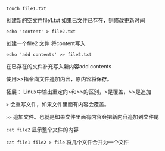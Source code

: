 


`touch file1.txt `

创建新的空文件file1.txt 如果已文件已存在，则修改更新时间



`echo 'content' > file2.txt` 

创建一个file2 文件 将content写入


`echo 'add contents' >> file2.txt`

在已存在的文件补充写入新内容add contents

使用>>指令向文件追加内容，原内容将保存。

拓展： Linux中输出重定向>和>>的区别，>是覆盖，>>是追加

`>` 会重写文件，如果文件里面有内容会覆盖。

`>>` 追加文件。也就是如果文件里面有内容会把新内容追加到文件尾


`cat file2` 
显示整个文件的内容

`cat file1 file2 > file`
将几个文件合并为一个文件
